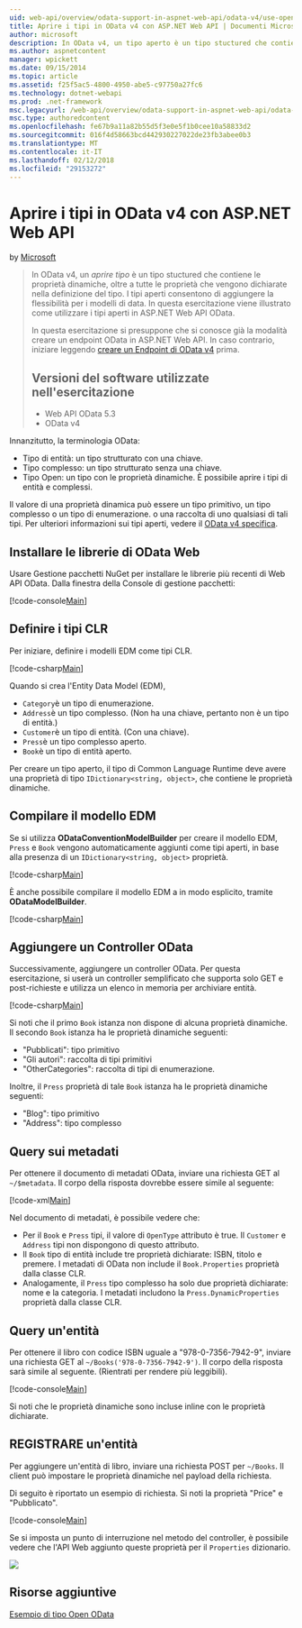 ```yaml
---
uid: web-api/overview/odata-support-in-aspnet-web-api/odata-v4/use-open-types-in-odata-v4
title: Aprire i tipi in OData v4 con ASP.NET Web API | Documenti Microsoft
author: microsoft
description: In OData v4, un tipo aperto è un tipo stuctured che contiene le proprietà dinamiche, oltre a tutte le proprietà che vengono dichiarate nella definizione del tipo. Apri...
ms.author: aspnetcontent
manager: wpickett
ms.date: 09/15/2014
ms.topic: article
ms.assetid: f25f5ac5-4800-4950-abe5-c97750a27fc6
ms.technology: dotnet-webapi
ms.prod: .net-framework
msc.legacyurl: /web-api/overview/odata-support-in-aspnet-web-api/odata-v4/use-open-types-in-odata-v4
msc.type: authoredcontent
ms.openlocfilehash: fe67b9a11a82b55d5f3e0e5f1b0cee10a58833d2
ms.sourcegitcommit: 016f4d58663bcd442930227022de23fb3abee0b3
ms.translationtype: MT
ms.contentlocale: it-IT
ms.lasthandoff: 02/12/2018
ms.locfileid: "29153272"
---
```

<a name="open-types-in-odata-v4-with-aspnet-web-api"></a>Aprire i tipi in OData v4 con ASP.NET Web API
====================
by [Microsoft](https://github.com/microsoft)

> In OData v4, un *aprire tipo* è un tipo stuctured che contiene le proprietà dinamiche, oltre a tutte le proprietà che vengono dichiarate nella definizione del tipo. I tipi aperti consentono di aggiungere la flessibilità per i modelli di data. In questa esercitazione viene illustrato come utilizzare i tipi aperti in ASP.NET Web API OData.
> 
> In questa esercitazione si presuppone che si conosce già la modalità creare un endpoint OData in ASP.NET Web API. In caso contrario, iniziare leggendo [creare un Endpoint di OData v4](create-an-odata-v4-endpoint.md) prima.
> 
> ## <a name="software-versions-used-in-the-tutorial"></a>Versioni del software utilizzate nell'esercitazione
> 
> 
> - Web API OData 5.3
> - OData v4


Innanzitutto, la terminologia OData:

- Tipo di entità: un tipo strutturato con una chiave.
- Tipo complesso: un tipo strutturato senza una chiave.
- Tipo Open: un tipo con le proprietà dinamiche. È possibile aprire i tipi di entità e complessi.

Il valore di una proprietà dinamica può essere un tipo primitivo, un tipo complesso o un tipo di enumerazione. o una raccolta di uno qualsiasi di tali tipi. Per ulteriori informazioni sui tipi aperti, vedere il [OData v4 specifica](http://www.odata.org/documentation/odata-version-4-0/).

## <a name="install-the-web-odata-libraries"></a>Installare le librerie di OData Web

Usare Gestione pacchetti NuGet per installare le librerie più recenti di Web API OData. Dalla finestra della Console di gestione pacchetti:

[!code-console[Main](use-open-types-in-odata-v4/samples/sample1.cmd)]

## <a name="define-the-clr-types"></a>Definire i tipi CLR

Per iniziare, definire i modelli EDM come tipi CLR.

[!code-csharp[Main](use-open-types-in-odata-v4/samples/sample2.cs)]

Quando si crea l'Entity Data Model (EDM),

- `Category`è un tipo di enumerazione.
- `Address`è un tipo complesso. (Non ha una chiave, pertanto non è un tipo di entità.)
- `Customer`è un tipo di entità. (Con una chiave).
- `Press`è un tipo complesso aperto.
- `Book`è un tipo di entità aperto.

Per creare un tipo aperto, il tipo di Common Language Runtime deve avere una proprietà di tipo `IDictionary<string, object>`, che contiene le proprietà dinamiche.

## <a name="build-the-edm-model"></a>Compilare il modello EDM

Se si utilizza **ODataConventionModelBuilder** per creare il modello EDM, `Press` e `Book` vengono automaticamente aggiunti come tipi aperti, in base alla presenza di un `IDictionary<string, object>` proprietà.

[!code-csharp[Main](use-open-types-in-odata-v4/samples/sample3.cs)]

È anche possibile compilare il modello EDM a in modo esplicito, tramite **ODataModelBuilder**.

[!code-csharp[Main](use-open-types-in-odata-v4/samples/sample4.cs)]

## <a name="add-an-odata-controller"></a>Aggiungere un Controller OData

Successivamente, aggiungere un controller OData. Per questa esercitazione, si userà un controller semplificato che supporta solo GET e post-richieste e utilizza un elenco in memoria per archiviare entità.

[!code-csharp[Main](use-open-types-in-odata-v4/samples/sample5.cs)]

Si noti che il primo `Book` istanza non dispone di alcuna proprietà dinamiche. Il secondo `Book` istanza ha le proprietà dinamiche seguenti:

- "Pubblicati": tipo primitivo
- "Gli autori": raccolta di tipi primitivi
- "OtherCategories": raccolta di tipi di enumerazione.

Inoltre, il `Press` proprietà di tale `Book` istanza ha le proprietà dinamiche seguenti:

- "Blog": tipo primitivo
- "Address": tipo complesso

## <a name="query-the-metadata"></a>Query sui metadati

Per ottenere il documento di metadati OData, inviare una richiesta GET al `~/$metadata`. Il corpo della risposta dovrebbe essere simile al seguente:

[!code-xml[Main](use-open-types-in-odata-v4/samples/sample6.xml?highlight=5,21)]

Nel documento di metadati, è possibile vedere che:

- Per il `Book` e `Press` tipi, il valore di `OpenType` attributo è true. Il `Customer` e `Address` tipi non dispongono di questo attributo.
- Il `Book` tipo di entità include tre proprietà dichiarate: ISBN, titolo e premere. I metadati di OData non include il `Book.Properties` proprietà dalla classe CLR.
- Analogamente, il `Press` tipo complesso ha solo due proprietà dichiarate: nome e la categoria. I metadati includono la `Press.DynamicProperties` proprietà dalla classe CLR.

## <a name="query-an-entity"></a>Query un'entità

Per ottenere il libro con codice ISBN uguale a "978-0-7356-7942-9", inviare una richiesta GET al `~/Books('978-0-7356-7942-9')`. Il corpo della risposta sarà simile al seguente. (Rientrati per rendere più leggibili).

[!code-console[Main](use-open-types-in-odata-v4/samples/sample7.cmd?highlight=8-13,15-23)]

Si noti che le proprietà dinamiche sono incluse inline con le proprietà dichiarate.

## <a name="post-an-entity"></a>REGISTRARE un'entità

Per aggiungere un'entità di libro, inviare una richiesta POST per `~/Books`. Il client può impostare le proprietà dinamiche nel payload della richiesta.

Di seguito è riportato un esempio di richiesta. Si noti la proprietà "Price" e "Pubblicato".

[!code-console[Main](use-open-types-in-odata-v4/samples/sample8.cmd?highlight=10)]

Se si imposta un punto di interruzione nel metodo del controller, è possibile vedere che l'API Web aggiunto queste proprietà per il `Properties` dizionario.

![](use-open-types-in-odata-v4/_static/image1.png)

## <a name="additional-resources"></a>Risorse aggiuntive

[Esempio di tipo Open OData](http://aspnet.codeplex.com/sourcecontrol/latest#Samples/WebApi/OData/v4/ODataOpenTypeSample/ReadMe.txt)
